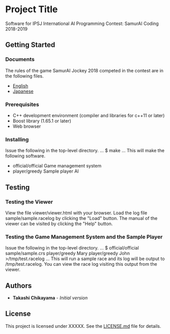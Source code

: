 # Project Title

Software for IPSJ International AI Programming Contest: SamurAI Coding 2018-2019

## Getting Started

### Documents

The rules of the game SamurAI Jockey 2018 competed in the contest are in the following files.
* [English](documents/rules-en.html)
* [Japanese](documents/rules-jp.html)

### Prerequisites

* C++ development environment (compiler and libraries for c++11 or later)
* Boost library (1.65.1 or later)
* Web browser

### Installing

Issue the following in the top-level directory.
...
$ make
...
This will make the following software.
* official/official
   Game management system
* player/greedy
   Sample player AI

## Testing

### Testing the Viewer

View the file viewer/viewer.html with your browser.
Load the log file sample/sample.racelog by clicking the "Load" button.
The manual of the viewer can be visited by clicking the "Help" button.

### Testing the Game Management System and the Sample Player

Issue the following in the top-level directory.
...
$ official/official sample/sample.crs player/greedy Mary player/greedy John >/tmp/test.racelog
...
This will run a sample race and its log will be output to /tmp/test.racelog.
You can view the race log visiting this output from the viewer.

## Authors

* **Takashi Chikayama** - *Initial version*

## License

This project is licensed under XXXXX.
See the [LICENSE.md](LICENCE.md) file for details.


